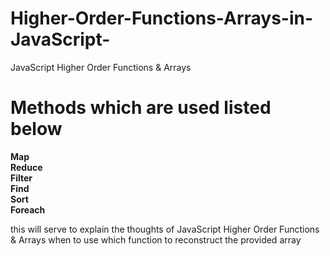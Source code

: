 # Higher-Order-Functions-Arrays-in-JavaScript-
JavaScript Higher Order Functions &amp; Arrays
# Methods which are used listed below

<b>
Map <br>
Reduce <br> 
Filter <br>
Find <br>
Sort <br>
Foreach <br>
</b>

this will serve to explain the thoughts of JavaScript Higher Order Functions & Arrays when to use which function to reconstruct the provided array
